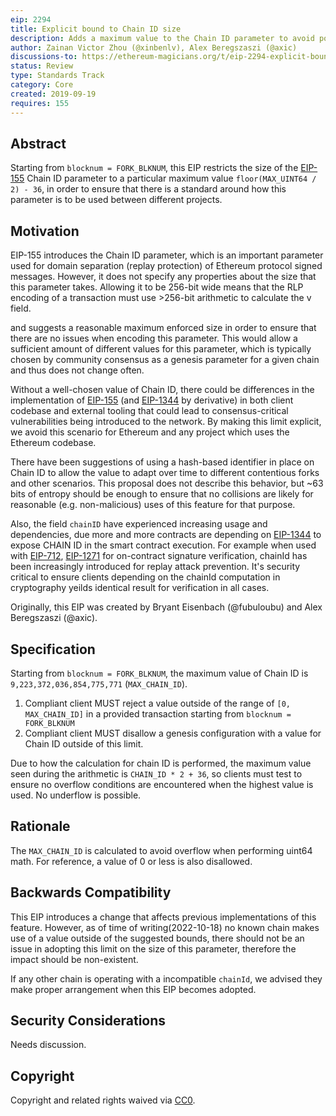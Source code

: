 ```yaml
---
eip: 2294
title: Explicit bound to Chain ID size
description: Adds a maximum value to the Chain ID parameter to avoid potential encoding issues that may occur when using large values of the parameter.
author: Zainan Victor Zhou (@xinbenlv), Alex Beregszaszi (@axic)
discussions-to: https://ethereum-magicians.org/t/eip-2294-explicit-bound-to-chain-id/11090
status: Review
type: Standards Track
category: Core
created: 2019-09-19
requires: 155
---
```


## Abstract

Starting from `blocknum = FORK_BLKNUM`, this EIP restricts the size of the [EIP-155](./eip-155.md) Chain ID parameter to a particular maximum value `floor(MAX_UINT64 / 2) - 36`, in order to ensure that there is a standard around how this parameter is to be used between different projects.

## Motivation

EIP-155 introduces the Chain ID parameter, which is an important parameter used for domain separation (replay protection) of Ethereum protocol signed messages. However, it does not specify any properties about the size that this parameter takes. Allowing it to be 256-bit wide means that the RLP encoding of a transaction must use >256-bit arithmetic to calculate the v field.

and suggests a reasonable maximum enforced size in order to ensure that there are no issues when encoding this parameter. This would allow a sufficient amount of different values for this parameter, which is typically chosen by community consensus as a genesis parameter for a given chain and thus does not change often.


Without a well-chosen value of Chain ID, there could be differences in the implementation of [EIP-155](./eip-155.md) (and [EIP-1344](./eip-1344.md) by derivative) in both client codebase and external tooling that could lead to consensus-critical vulnerabilities being introduced to the network. By making this limit explicit, we avoid this scenario for Ethereum and any project which uses the Ethereum codebase.

There have been suggestions of using a hash-based identifier in place on Chain ID to allow the value to adapt over time to different contentious forks and other scenarios. This proposal does not describe this behavior, but ~63 bits of entropy should be enough to ensure that no collisions are likely for reasonable (e.g. non-malicious) uses of this feature for that purpose.

Also, the field `chainID` have experienced increasing usage and dependencies, due more and more contracts are depending on [EIP-1344](./eip-1344.md) to expose CHAIN ID in the smart contract execution. For example when used with [EIP-712](./eip-712.md), [EIP-1271](./eip-1271.md) for on-contract signature verification, chainId has been increasingly introduced for replay attack prevention. It's security critical to ensure clients depending on the chainId computation in cryptography yeilds identical result for verification in
all cases.

Originally, this EIP was created by Bryant Eisenbach (@fubuloubu) and Alex Beregszaszi (@axic).

## Specification

Starting from `blocknum = FORK_BLKNUM`, the maximum value of Chain ID is `9,223,372,036,854,775,771` (`MAX_CHAIN_ID`).

1. Compliant client MUST reject a value outside of the range of `[0, MAX_CHAIN_ID]` in a provided transaction starting from `blocknum = FORK_BLKNUM`
2. Compliant client MUST disallow a genesis configuration with a value for Chain ID outside of this limit.

Due to how the calculation for chain ID is performed, the maximum value seen during the arithmetic is `CHAIN_ID * 2 + 36`, so clients must test to ensure no overflow conditions are encountered when the highest value is used. No underflow is possible.

## Rationale

The `MAX_CHAIN_ID` is calculated to avoid overflow when performing uint64 math. For reference, a value of 0 or less is also disallowed.

## Backwards Compatibility

This EIP introduces a change that affects previous implementations of this feature. However, as of time of writing(2022-10-18) no known chain makes use of a value outside of the suggested bounds, there should not be an issue in adopting this limit on the size of this parameter, therefore the impact should be non-existent.

If any other chain is operating with a incompatible `chainId`, we advised they make proper arrangement when this EIP becomes adopted.

## Security Considerations

Needs discussion.

## Copyright

Copyright and related rights waived via [CC0](../LICENSE.md).
